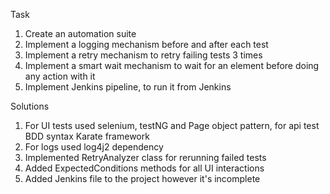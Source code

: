 Task
1. Create an automation suite
2. Implement a logging mechanism before and after each test
3. Implement a retry mechanism to retry failing tests 3 times
4. Implement a smart wait mechanism to wait for an element before doing any action with it
5. Implement Jenkins pipeline, to run it from Jenkins

Solutions
1. For UI tests used selenium, testNG and Page object pattern, for api test BDD syntax Karate framework
2. For logs used log4j2 dependency
3. Implemented RetryAnalyzer class for rerunning failed tests
4. Added ExpectedConditions methods for all UI interactions
5. Added Jenkins file to the project however it's incomplete
